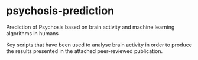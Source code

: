 # psychosis-prediction
Prediction of Psychosis based on brain activity and machine learning algorithms in humans

Key scripts that have been used to analyse brain activity in order to produce the results presented in the attached peer-reviewed publication.
